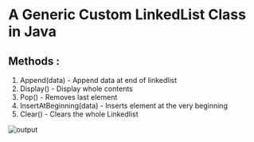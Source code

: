 
# A Generic Custom LinkedList Class in Java

## Methods :

1) Append(data) - Append data at end of linkedlist
2) Display() - Display whole contents
3) Pop() - Removes last element
4) InsertAtBeginning(data) - Inserts element at the very beginning
5) Clear() - Clears the whole Linkedlist

![output](https://user-images.githubusercontent.com/20128859/61655697-b7538f00-acdc-11e9-8ed4-341bcc193ee5.png)
